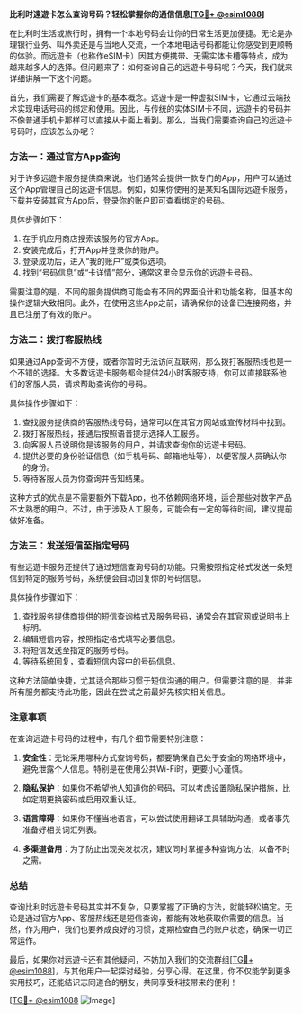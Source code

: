 **比利时遠遊卡怎么查询号码？轻松掌握你的通信信息[[TG💪+ @esim1088](https://t.me/s/esim1088)]**

在比利时生活或旅行时，拥有一个本地号码会让你的日常生活更加便捷。无论是办理银行业务、叫外卖还是与当地人交流，一个本地电话号码都能让你感受到更顺畅的体验。而远遊卡（也称作eSIM卡）因其方便携带、无需实体卡槽等特点，成为越来越多人的选择。但问题来了：如何查询自己的远遊卡号码呢？今天，我们就来详细讲解一下这个问题。

首先，我们需要了解远遊卡的基本概念。远遊卡是一种虚拟SIM卡，它通过云端技术实现电话号码的绑定和使用。因此，与传统的实体SIM卡不同，远遊卡的号码并不像普通手机卡那样可以直接从卡面上看到。那么，当我们需要查询自己的远遊卡号码时，应该怎么办呢？

### 方法一：通过官方App查询

对于许多远遊卡服务提供商来说，他们通常会提供一款专门的App，用户可以通过这个App管理自己的远遊卡信息。例如，如果你使用的是某知名国际远遊卡服务，下载并安装其官方App后，登录你的账户即可查看绑定的号码。

具体步骤如下：
1. 在手机应用商店搜索该服务的官方App。
2. 安装完成后，打开App并登录你的账户。
3. 登录成功后，进入“我的账户”或类似选项。
4. 找到“号码信息”或“卡详情”部分，通常这里会显示你的远遊卡号码。

需要注意的是，不同的服务提供商可能会有不同的界面设计和功能名称，但基本的操作逻辑大致相同。此外，在使用这些App之前，请确保你的设备已连接网络，并且已注册了有效的账户。

### 方法二：拨打客服热线

如果通过App查询不方便，或者你暂时无法访问互联网，那么拨打客服热线也是一个不错的选择。大多数远遊卡服务都会提供24小时客服支持，你可以直接联系他们的客服人员，请求帮助查询你的号码。

具体操作步骤如下：
1. 查找服务提供商的客服热线号码，通常可以在其官方网站或宣传材料中找到。
2. 拨打客服热线，接通后按照语音提示选择人工服务。
3. 向客服人员说明你是该服务的用户，并请求查询你的远遊卡号码。
4. 提供必要的身份验证信息（如手机号码、邮箱地址等），以便客服人员确认你的身份。
5. 等待客服人员为你查询并告知结果。

这种方式的优点是不需要额外下载App，也不依赖网络环境，适合那些对数字产品不太熟悉的用户。不过，由于涉及人工服务，可能会有一定的等待时间，建议提前做好准备。

### 方法三：发送短信至指定号码

有些远遊卡服务还提供了通过短信查询号码的功能。只需按照指定格式发送一条短信到特定的服务号码，系统便会自动回复你的号码信息。

具体操作步骤如下：
1. 查找服务提供商提供的短信查询格式及服务号码，通常会在其官网或说明书上标明。
2. 编辑短信内容，按照指定格式填写必要信息。
3. 将短信发送至指定的服务号码。
4. 等待系统回复，查看短信内容中的号码信息。

这种方法简单快捷，尤其适合那些习惯于短信沟通的用户。但需要注意的是，并非所有服务都支持此功能，因此在尝试之前最好先核实相关信息。

### 注意事项

在查询远遊卡号码的过程中，有几个细节需要特别注意：

1. **安全性**：无论采用哪种方式查询号码，都要确保自己处于安全的网络环境中，避免泄露个人信息。特别是在使用公共Wi-Fi时，更要小心谨慎。
   
2. **隐私保护**：如果你不希望他人知道你的号码，可以考虑设置隐私保护措施，比如定期更换密码或启用双重认证。

3. **语言障碍**：如果你不懂当地语言，可以尝试使用翻译工具辅助沟通，或者事先准备好相关词汇列表。

4. **多渠道备用**：为了防止出现突发状况，建议同时掌握多种查询方法，以备不时之需。

### 总结

查询比利时远遊卡号码其实并不复杂，只要掌握了正确的方法，就能轻松搞定。无论是通过官方App、客服热线还是短信查询，都能有效地获取你需要的信息。当然，作为用户，我们也要养成良好的习惯，定期检查自己的账户状态，确保一切正常运作。

最后，如果你对远遊卡还有其他疑问，不妨加入我们的交流群组[[TG💪+ @esim1088](https://t.me/s/esim1088)]，与其他用户一起探讨经验，分享心得。在这里，你不仅能学到更多实用技巧，还能结识志同道合的朋友，共同享受科技带来的便利！

[[TG💪+ @esim1088](https://t.me/s/esim1088) ![Image](https://i.postimg.cc/4NQfJmqS/Snipaste-2025-05-13-00-14-12.png)]